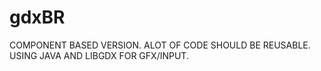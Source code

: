 # gdxBR

COMPONENT BASED VERSION.
ALOT OF CODE SHOULD BE REUSABLE.
USING JAVA AND LIBGDX FOR GFX/INPUT.
